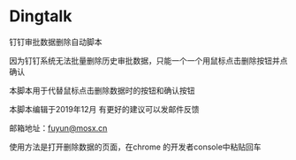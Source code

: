 # Dingtalk
钉钉审批数据删除自动脚本

因为钉钉系统无法批量删除历史审批数据，只能一个一个用鼠标点击删除按钮并点确认

本脚本用于代替鼠标点击删除数据时的按钮和确认按钮

本脚本编辑于2019年12月 有更好的建议可以发邮件反馈

邮箱地址：fuyun@mosx.cn 

使用方法是打开删除数据的页面，在chrome 的开发者console中粘贴回车
